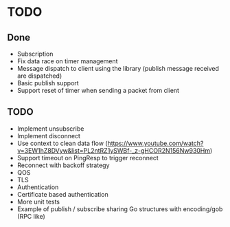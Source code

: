 # TODO

## Done

+ Subscription
+ Fix data race on timer management
+ Message dispatch to client using the library (publish message
  received are dispatched)
+ Basic publish support
+ Support reset of timer when sending a packet from client

## TODO

- Implement unsubscribe
- Implement disconnect
- Use context to clean data flow (https://www.youtube.com/watch?v=3EW1hZ8DVyw&list=PL2ntRZ1ySWBf-_z-gHCOR2N156Nw930Hm)
- Support timeout on PingResp to trigger reconnect
- Reconnect with backoff strategy
- QOS
- TLS
- Authentication
- Certificate based authentication
- More unit tests
- Example of publish / subscribe sharing Go structures with
  encoding/gob (RPC like)
